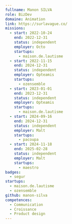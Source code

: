 ```yaml
---
fullname: Manon SILVA
role: BizDev
domaine: Animation
link: https://surlavague.co/
missions:
  - start: 2022-10-24
    end: 2022-12-31
    status: independent
    employer: Octo
    startups:
      - maison.de.lautisme
  - start: 2022-11-15
    end: 2024-12-31
    status: independent
    employer: Opteamis
    startups:
      - ozensemble
  - start: 2023-01-01
    end: 2023-12-31
    status: independent
    employer: Opteamis
    startups:
      - maison.de.lautisme
  - start: 2024-09-16
    end: 2024-12-31
    status: independent
    employer: Malt
    startups:
      - pacoupa
  - start: 2024-11-18
    end: 2025-02-28
    status: independent
    employer: Malt
    startups:
      - maestro
badges:
  - segur
startups:
  - maison.de.lautisme
  - ozensemble
github: manon-silva
competences:
  - Communication
  - Croissance
  - Product design
---
```

